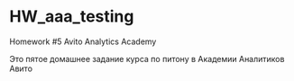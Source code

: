 # HW_aaa_testing
Homework #5 Avito Analytics Academy

Это пятое домашнее задание курса по питону в Академии Аналитиков Авито
